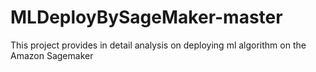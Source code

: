 # MLDeployBySageMaker-master
 This project provides in detail analysis on deploying ml algorithm on the Amazon Sagemaker
